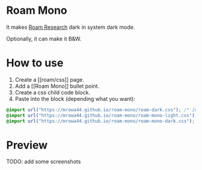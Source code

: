 # Roam Mono

It makes [Roam Research](https://roamresearch.com) dark in system dark mode.

Optionally, it can make it B&W.


# How to use

1. Create a [[roam/css]] page.
2. Add a [[Roam Mono]] bullet point.
3. Create a css child code block.
4. Paste into the block (depending what you want):
```css
@import url("https://mrowa44.github.io/roam-mono/roam-dark.css"); /* Just dark in dark mode */
@import url("https://mrowa44.github.io/roam-mono/roam-mono-light.css"); /* B&W in light mode */
@import url("https://mrowa44.github.io/roam-mono/roam-mono-dark.css"); /* B&W in dark mode */
```

# Preview

TODO: add some screenshots
